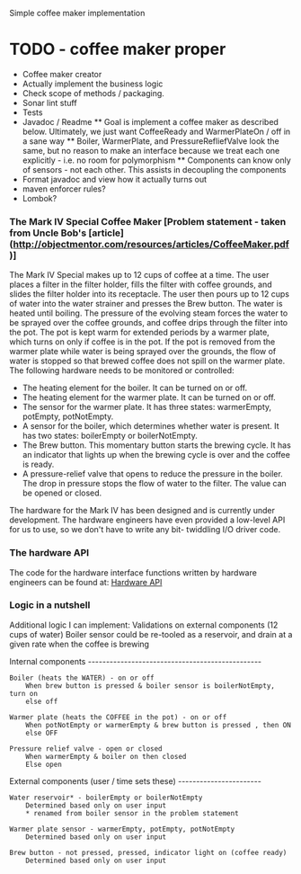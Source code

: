 Simple coffee maker implementation

# TODO - coffee maker proper
* Coffee maker creator
* Actually implement the business logic
* Check scope of methods / packaging.
* Sonar lint stuff
* Tests
* Javadoc / Readme
** Goal is implement a coffee maker as described below. Ultimately, we just want CoffeeReady and WarmerPlateOn / off in a sane way
** Boiler, WarmerPlate, and PressureRefliefValve look the same, but no reason to make an interface because we treat each one explicitly - i.e. no room for polymorphism
** Components can know only of sensors - not each other. This assists in decoupling the components
* Format javadoc and view how it actually turns out
* maven enforcer rules?
* Lombok?

### The Mark IV Special Coffee Maker [Problem statement - taken from Uncle Bob's [article] (http://objectmentor.com/resources/articles/CoffeeMaker.pdf)]


The Mark IV Special makes up to 12 cups of coffee at a time. The user places a filter in the filter holder, fills the filter with coffee grounds, and slides the filter holder into its receptacle. The user then pours up to 12 cups of water into the water strainer and presses the Brew button. The water is heated until boiling. The pressure of the evolving steam forces the water to be sprayed over the coffee grounds, and coffee drips through the filter into the pot. The pot is kept warm for extended periods by a warmer plate, which turns on only if coffee is in the pot. If the pot is removed from the warmer plate while water is being sprayed over the grounds, the flow of water is stopped so that brewed coffee does not spill on the warmer plate. The following hardware needs to be monitored or controlled:

* The heating element for the boiler. It can be turned on or off.
* The heating element for the warmer plate. It can be turned on or off.
* The sensor for the warmer plate. It has three states: warmerEmpty, potEmpty, potNotEmpty.
* A sensor for the boiler, which determines whether water is present. It has two states: boilerEmpty or boilerNotEmpty.
* The Brew button. This momentary button starts the brewing cycle. It has an indicator that lights up when the brewing cycle is over and the coffee is ready.
* A pressure-relief valve that opens to reduce the pressure in the boiler. The drop in pressure stops the flow of water to the filter. The value can be opened or closed.

The hardware for the Mark IV has been designed and is currently under development. The hardware engineers have even provided a low-level API for us to use, so we don't have to write any bit- twiddling I/O driver code.

### The hardware API

The code for the hardware interface functions written by hardware engineers can be found at:
  [Hardware API](https://github.com/anuchandy/coffeemaker/tree/master/hardwareAPI)
  
### Logic in a nutshell
Additional logic I can implement:
    Validations on external components (12 cups of water)
    Boiler sensor could be re-tooled as a reservoir, and drain at a given rate when the coffee is brewing

Internal components ------------------------------------------------

    Boiler (heats the WATER) - on or off
        When brew button is pressed & boiler sensor is boilerNotEmpty, turn on
        else off
        
    Warmer plate (heats the COFFEE in the pot) - on or off
        When potNotEmpty or warmerEmpty & brew button is pressed , then ON
        else OFF

    Pressure relief valve - open or closed
        When warmerEmpty & boiler on then closed
        Else open

External components (user / time sets these) -----------------------

    Water reservoir* - boilerEmpty or boilerNotEmpty
        Determined based only on user input
        * renamed from boiler sensor in the problem statement
    
    Warmer plate sensor - warmerEmpty, potEmpty, potNotEmpty
        Determined based only on user input
    
    Brew button - not pressed, pressed, indicator light on (coffee ready)
        Determined based only on user input
            